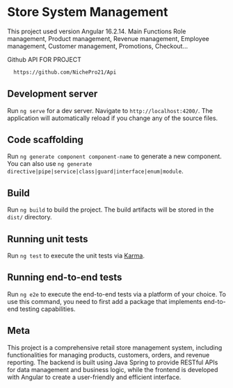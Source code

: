 # Store System Management

This project used version Angular 16.2.14.
Main Functions
Role management, Product management, Revenue management, Employee management, Customer management, Promotions, Checkout...

Github API FOR PROJECT
```bash
  https://github.com/NichePro21/Api
```
## Development server

Run `ng serve` for a dev server. Navigate to `http://localhost:4200/`. The application will automatically reload if you change any of the source files.

## Code scaffolding

Run `ng generate component component-name` to generate a new component. You can also use `ng generate directive|pipe|service|class|guard|interface|enum|module`.

## Build

Run `ng build` to build the project. The build artifacts will be stored in the `dist/` directory.

## Running unit tests

Run `ng test` to execute the unit tests via [Karma](https://karma-runner.github.io).

## Running end-to-end tests

Run `ng e2e` to execute the end-to-end tests via a platform of your choice. To use this command, you need to first add a package that implements end-to-end testing capabilities.

## Meta
This project is a comprehensive retail store management system, including functionalities for managing products, customers, orders, and revenue reporting. The backend is built using Java Spring to provide RESTful APIs for data management and business logic, while the frontend is developed with Angular to create a user-friendly and efficient interface.
## 


